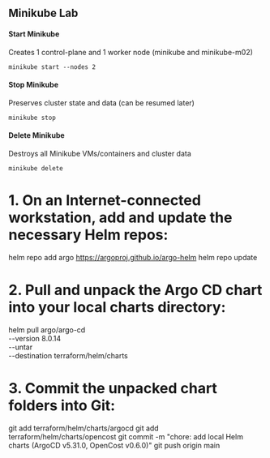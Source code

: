 ## Minikube Lab

#### Start Minikube

Creates 1 control-plane and 1 worker node (minikube and minikube-m02)

```
minikube start --nodes 2
```

#### Stop Minikube

Preserves cluster state and data (can be resumed later)

```
minikube stop
```

#### Delete Minikube

Destroys all Minikube VMs/containers and cluster data

```
minikube delete
```

# 1. On an Internet-connected workstation, add and update the necessary Helm repos:

helm repo add argo https://argoproj.github.io/argo-helm
helm repo update

# 2. Pull and unpack the Argo CD chart into your local charts directory:

helm pull argo/argo-cd \
 --version 8.0.14 \
 --untar \
 --destination terraform/helm/charts

# 3. Commit the unpacked chart folders into Git:

git add terraform/helm/charts/argocd
git add terraform/helm/charts/opencost
git commit -m "chore: add local Helm charts (ArgoCD v5.31.0, OpenCost v0.6.0)"
git push origin main
